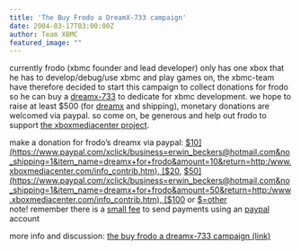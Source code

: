 ```yaml
---
title: 'The Buy Frodo a DreamX-733 campaign'
date: 2004-03-17T03:00:00Z
author: Team XBMC
featured_image: ""
---
```

currently frodo (xbmc founder and lead developer) only has one xbox that he has to develop/debug/use xbmc and play games on, the xbmc-team have therefore decided to start this campaign to collect donations for frodo so he can buy a [dreamx-733](http://upgrade123.com/catalog/product_info.php?products_id=66) to dedicate for xbmc development. we hope to raise at least $500 (for [dreamx](http://upgrade123.com/catalog/product_info.php?products_id=66) and shipping), monetary donations are welcomed via paypal. so come on, be generous and help out frodo to support [the xboxmediacenter project](http://www.xboxmediacenter.com).

 make a donation for frodo’s dreamx via paypal: [$10](https://www.paypal.com/xclick/business=erwin_beckers@hotmail.com&no_shipping=1&item_name=dreamx+for+frodo&amount=10&return=http:/www.xboxmediacenter.com/info_contrib.htm), [$20](https://www.paypal.com/xclick/business=erwin_beckers@hotmail.com&no_shipping=1&item_name=dreamx+for+frodo&amount=20&return=http:/www.xboxmediacenter.com/info_contrib.htm), [$50](https://www.paypal.com/xclick/business=erwin_beckers@hotmail.com&no_shipping=1&item_name=dreamx+for+frodo&amount=50&return=http:/www.xboxmediacenter.com/info_contrib.htm), [$100](https://www.paypal.com/xclick/business=erwin_beckers@hotmail.com&no_shipping=1&item_name=dreamx+for+frodo&amount=100&return=http:/www.xboxmediacenter.com/info_contrib.htm) or [$=other](https://www.paypal.com/xclick/business=erwin_beckers@hotmail.com&no_shipping=1&item_name=dreamx+for+frodo&return=http:/www.xboxmediacenter.com/info_contrib.htm)  
 note! remember there is a [small fee](https://www.paypal.com/selfhelp/article/FAQ690) to send payments using an [paypal](https://www.paypal.com/) account

 more info and discussion: [the buy frodo a dreamx-733 campaign (link)](http://www.xboxmediaplayer.de/cgi-bin/forums/ikonboard.pl?act=st;f=1;t=2552)

 